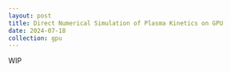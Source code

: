 ```yaml
---
layout: post
title: Direct Numerical Simulation of Plasma Kinetics on GPU
date: 2024-07-18
collection: gpu
---
```

WIP